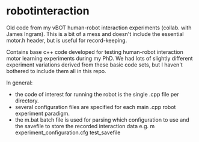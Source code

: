 # robotinteraction
Old code from my vBOT human-robot interaction experiments (collab. with James Ingram).
This is a bit of a mess and doesn't include the essential motor.h header, but is useful for record-keeping.

Contains base c++ code developed for testing human-robot interaction motor learning experiments during my PhD. 
We had lots of slightly different experiment variations derived from these basic code sets, but I haven't bothered to include them all in this repo.

In general:
- the code of interest for running the robot is the single .cpp file per directory.
- several configuration files are specified for each main .cpp robot experiment paradigm.
- the m.bat batch file is used for parsing which configuration to use and the savefile to store the recorded interaction data 
   e.g.  m experiment_configuration.cfg test_savefile
